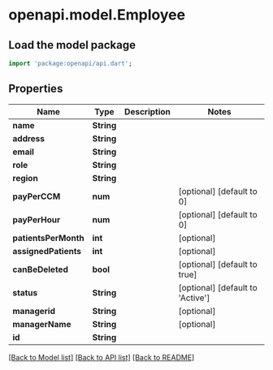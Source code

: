 # openapi.model.Employee

## Load the model package
```dart
import 'package:openapi/api.dart';
```

## Properties
Name | Type | Description | Notes
------------ | ------------- | ------------- | -------------
**name** | **String** |  | 
**address** | **String** |  | 
**email** | **String** |  | 
**role** | **String** |  | 
**region** | **String** |  | 
**payPerCCM** | **num** |  | [optional] [default to 0]
**payPerHour** | **num** |  | [optional] [default to 0]
**patientsPerMonth** | **int** |  | [optional] 
**assignedPatients** | **int** |  | [optional] 
**canBeDeleted** | **bool** |  | [optional] [default to true]
**status** | **String** |  | [optional] [default to 'Active']
**managerid** | **String** |  | [optional] 
**managerName** | **String** |  | [optional] 
**id** | **String** |  | 

[[Back to Model list]](../README.md#documentation-for-models) [[Back to API list]](../README.md#documentation-for-api-endpoints) [[Back to README]](../README.md)


